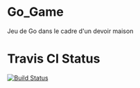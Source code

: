 # Go_Game
Jeu de Go dans le cadre d'un devoir maison

# Travis CI Status
[![Build Status](https://travis-ci.org/Asardex/Go_Game.svg?branch=master)](https://travis-ci.org/Asardex/Go_Game)